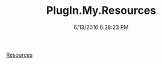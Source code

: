 ﻿---
title: PlugIn.My.Resources
date: 6/13/2016 6:38:23 PM
---

[Resources](T-PlugIn.My.Resources.Resources.html)
